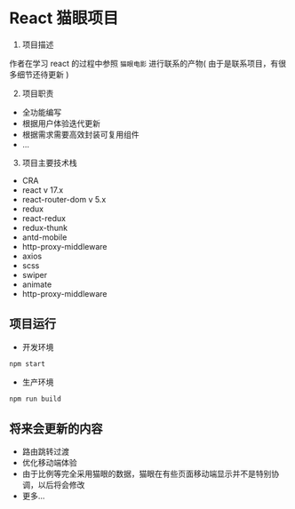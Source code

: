 # React 猫眼项目

1. 项目描述

作者在学习 react 的过程中参照 `猫眼电影` 进行联系的产物( 由于是联系项目，有很多细节还待更新 )

2. 项目职责

- 全功能编写
- 根据用户体验迭代更新
- 根据需求需要高效封装可复用组件
- ...

3. 项目主要技术栈

- CRA
- react v 17.x
- react-router-dom v 5.x
- redux
- react-redux
- redux-thunk
- antd-mobile
- http-proxy-middleware
- axios
- scss
- swiper
- animate
- http-proxy-middleware


## 项目运行

- 开发环境

```js
npm start
```

- 生产环境

```js
npm run build
```

## 将来会更新的内容

- 路由跳转过渡
- 优化移动端体验
- 由于比例等完全采用猫眼的数据，猫眼在有些页面移动端显示并不是特别协调，以后将会修改
- 更多...